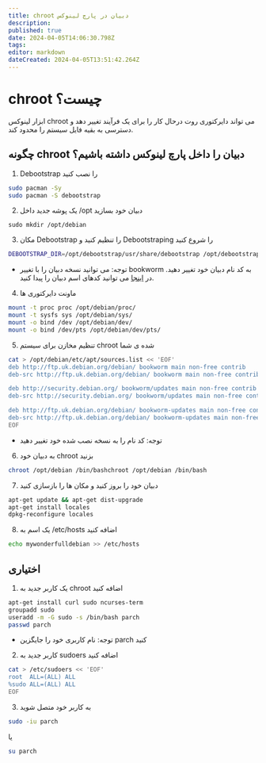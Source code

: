 ```yaml
---
title: chroot دبیان در پارچ لینوکس
description: 
published: true
date: 2024-04-05T14:06:30.798Z
tags: 
editor: markdown
dateCreated: 2024-04-05T13:51:42.264Z
---
```


# chroot چیست؟
ابزار لینوکس chroot می تواند دایرکتوری روت درحال کار را برای یک فرآیند تغییر دهد و دسترسی به بقیه فایل سیستم را محدود کند.
## چگونه chroot دبیان را داخل پارچ لینوکس داشته باشیم؟
1. Debootstrap را نصب کنید

```bash
sudo pacman -Sy
sudo pacman -S debootstrap
```
2. یک پوشه جدید داخل /opt دبیان خود بسازید
```bsah
sudo mkdir /opt/debian
```
3. مکان Debootstrap را تنظیم کنید و Debootstraping را شروع کنید

```bash
DEBOOTSTRAP_DIR=/opt/debootstrap/usr/share/debootstrap /opt/debootstrap/usr/sbin/debootstrap --arch amd64 bookworm /opt/debian/ http://ftp.uk.debian.org/debian/
```

- توجه: می توانید نسخه دبیان را با تغییر bookworm به کد نام دبیان خود تغییر دهید. در [اینجا](https://wiki.debian.org/DebianReleases#Production_Releases) می توانید کدهای اسم دبیان را پیدا کنید.
4. ماونت دایرکتوری ها
```bash
mount -t proc proc /opt/debian/proc/
mount -t sysfs sys /opt/debian/sys/
mount -o bind /dev /opt/debian/dev/
mount -o bind /dev/pts /opt/debian/dev/pts/
```
5. تنظیم مخازن برای سیستم chroot شده ی شما
```bash
cat > /opt/debian/etc/apt/sources.list << 'EOF'
deb http://ftp.uk.debian.org/debian/ bookworm main non-free contrib
deb-src http://ftp.uk.debian.org/debian/ bookworm main non-free contrib

deb http://security.debian.org/ bookworm/updates main non-free contrib
deb-src http://security.debian.org/ bookworm/updates main non-free contrib

deb http://ftp.uk.debian.org/debian/ bookworm-updates main non-free contrib
deb-src http://ftp.uk.debian.org/debian/ bookworm-updates main non-free contrib
EOF
```
- توجه: کد نام را به نسخه نصب شده خود تغییر دهید
6. به دبیان خود chroot بزنید 
```bash
chroot /opt/debian /bin/bashchroot /opt/debian /bin/bash
```
7. دبیان خود را بروز کنید و مکان ها را بازسازی کنید
```bash
apt-get update && apt-get dist-upgrade
apt-get install locales
dpkg-reconfigure locales
```
8. یک اسم به /etc/hosts اضافه کنید
```bash
echo mywonderfulldebian >> /etc/hosts
```
## اختیاری
1. یک کاربر جدید به chroot اضافه کنید
```bash
apt-get install curl sudo ncurses-term
groupadd sudo
useradd -m -G sudo -s /bin/bash parch
passwd parch
```
- توجه: نام کاربری خود را جایگزین parch کنید
2. کاربر جدید به sudoers اضافه کنید
```bash
cat > /etc/sudoers << 'EOF'
root  ALL=(ALL) ALL
%sudo ALL=(ALL) ALL
EOF
```
3. به کاربر خود متصل شوید
```bash
sudo -iu parch
```
یا
```bash
su parch
```